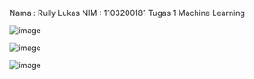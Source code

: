 Nama : Rully Lukas
NIM : 1103200181
Tugas 1 Machine Learning

![image](https://github.com/rullylukas/MachineLearning/assets/154656456/113511c8-d6d0-434d-8b03-a6b6d717ed63)

![image](https://github.com/rullylukas/MachineLearning/assets/154656456/9c989ae1-4e9f-4b59-8f44-1b099c2495fa)


![image](https://github.com/rullylukas/MachineLearning/assets/154656456/47cf8bda-eb56-42a5-aa3e-b3fc46198ef3)
